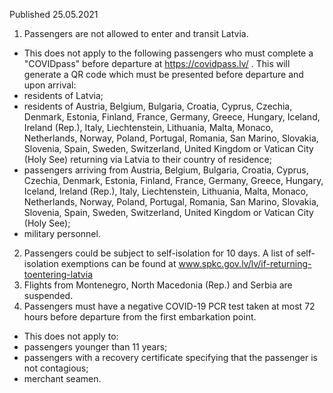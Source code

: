 Published 25.05.2021
1. Passengers are not allowed to enter and transit Latvia.
- This does not apply to the following passengers who must complete a "COVIDpass" before departure at <a href="https://covidpass.lv/">https://covidpass.lv/</a> . This will generate a QR code which must be presented before departure and upon arrival:
- residents of Latvia;
- residents of Austria, Belgium, Bulgaria, Croatia, Cyprus, Czechia, Denmark, Estonia, Finland, France, Germany, Greece, Hungary, Iceland, Ireland (Rep.), Italy, Liechtenstein, Lithuania, Malta, Monaco, Netherlands, Norway, Poland, Portugal, Romania, San Marino, Slovakia, Slovenia, Spain, Sweden, Switzerland, United Kingdom or Vatican City (Holy See) returning via Latvia to their country of residence; 
- passengers arriving from Austria, Belgium, Bulgaria, Croatia, Cyprus, Czechia, Denmark, Estonia, Finland, France, Germany, Greece, Hungary, Iceland, Ireland (Rep.), Italy, Liechtenstein, Lithuania, Malta, Monaco, Netherlands, Norway, Poland, Portugal, Romania, San Marino, Slovakia, Slovenia, Spain, Sweden, Switzerland, United Kingdom or Vatican City (Holy See);
- military personnel. 
2. Passengers could be subject to self-isolation for 10 days. A list of self-isolation exemptions can be found at <a href="http://www.spkc.gov.lv/lv/if-returning-toentering-latvia">www.spkc.gov.lv/lv/if-returning-toentering-latvia</a> 
3. Flights from Montenegro, North Macedonia (Rep.) and Serbia are suspended.
4. Passengers must have a negative COVID-19 PCR test taken at most 72 hours before departure from the first embarkation point.
- This does not apply to:
- passengers younger than 11 years;
- passengers with a recovery certificate specifying that the passenger is not contagious;
- merchant seamen. 

